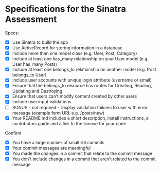 # Specifications for the Sinatra Assessment

Specs:
- [x] Use Sinatra to build the app
    <!-- Uses Sinatra to built http requests -->
- [x] Use ActiveRecord for storing information in a database
    <!-- Uses ActiveRecord to create tables -->
- [x] Include more than one model class (e.g. User, Post, Category)
    <!-- 1)User and 2)Task model -->
- [x] Include at least one has_many relationship on your User model (e.g. User has_many Posts)
    <!-- User has many tasks -->
- [x] Include at least one belongs_to relationship on another model (e.g. Post belongs_to User)
    <!-- Task belongs to user -->
- [x] Include user accounts with unique login attribute (username or email)
    <!-- Uses activerecord to validate login info and bcrypt to encrypt password -->
- [x] Ensure that the belongs_to resource has routes for Creating, Reading, Updating and Destroying
    <!-- Options to POST, GET, PATCH, and DELETE tasks -->
- [x] Ensure that users can't modify content created by other users
    <!-- Uses conditions in forms to prevent editing others' task forms -->
- [x] Include user input validations
    <!-- Uses validate_presence_of and  validate_uniqueness_of methods -->
- [ ] BONUS - not required - Display validation failures to user with error message (example form URL e.g. /posts/new)
- [x] Your README.md includes a short description, install instructions, a contributors guide and a link to the license for your code

Confirm
- [x] You have a large number of small Git commits
    <!-- At least 50 commits under 15 lines -->
- [x] Your commit messages are meaningful
    <!-- Descriptive commit messages -->
- [x] You made the changes in a commit that relate to the commit message
    <!-- Each commit describes actions taken -->
- [x] You don't include changes in a commit that aren't related to the commit message
    <!-- Each commit describes actions taken -->
